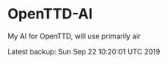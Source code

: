 # OpenTTD-AI
My AI for OpenTTD, will use primarily air

Latest backup: Sun Sep 22 10:20:01 UTC 2019
